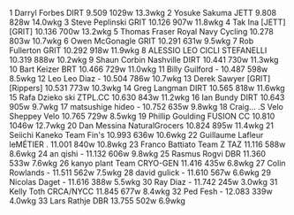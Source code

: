   1  Darryl Forbes  DIRT  9.509    1029w  13.3wkg
  2  Yosuke Sakuma  JETT  9.808    828w  14.0wkg
  3  Steve Peplinski  GRIT  10.126    907w  11.8wkg
  4  Tak Ina  [JETT][GRIT]  10.136    700w  13.2wkg
  5  Thomas Fraser  Royal Navy Cycling  10.278    803w  10.7wkg
  6  Owen McGonagle  GRIT  10.291    631w  9.5wkg
  7  Rob Fullerton  GRIT  10.292    918w  11.9wkg
  8  ALESSIO LEO  CICLI STEFANELLI  10.319    888w  10.2wkg
  9  Shaun Corbin Nashville  DIRT  10.441    730w  11.3wkg
 10  Bart Keizer  BRT  10.466    729w  11.0wkg
 11  Billy Guilford  -  10.487    598w  8.5wkg
 12  Leo Leo Diaz  -  10.504    786w  10.7wkg
 13  Derek Sawyer  [GRIT][Rippers]  10.531    773w  10.3wkg
 14  Greg Langman  DIRT  10.565    818w  11.6wkg
 15  Rafa Dzieko  ski ZTPL.CC  10.630    843w  11.2wkg
 16  Ian Bundy  DIRT  10.643    905w  9.7wkg
 17  matsushige hideo  -  10.752    635w  9.8wkg
 18  Craig... .S Velo  Sheppey Velo  10.765    729w  8.5wkg
 19  Phillip Goulding  FUSION CC  10.810    1046w  12.7wkg
 20  Dan Messina  NaturalGrocers  10.824    895w  11.4wkg
 21  Seiichi Kaneko  Team Fin's  10.993    636w  10.6wkg
 22  Guillaume Lafleur  leMÉTIER .  11.001    840w  10.8wkg
 23  Franco Battiato  Team Z TAZ  11.116    588w  8.6wkg
 24  an qishi  -  11.132    606w  9.8wkg
 25  Rasmus Rogvi  DBR  11.360    533w  7.6wkg
 26  kanyo plant  Team CRYO-GEN  11.416    435w  6.8wkg
 27  Colin Rowlands  -  11.511    562w  7.5wkg
 28  david gulick  -  11.610    567w  6.6wkg
 29  Nicolas Daget  -  11.616    388w  5.5wkg
 30  Ray Diaz  -  11.742    245w  3.0wkg
 31  Kelly Toth  CRCA/NYCC  11.845    677w  8.4wkg
 32  Ped Fesh  -  12.083    339w  4.0wkg
 33  Lars Rathje  DBR  13.755    502w  6.9wkg
